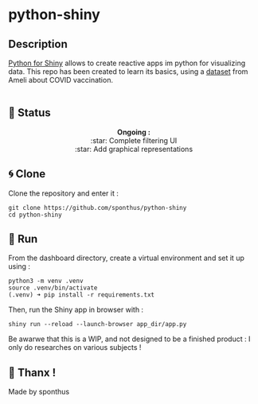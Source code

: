 # python-shiny

## Description
<table>
      <a href="https://shiny.posit.co/py/">Python for Shiny</a> allows to create reactive apps im python for visualizing data. This repo has been created to learn its basics, using a <a href="https://datavaccin-covid.ameli.fr/explore/dataset/donnees-de-vaccination-par-commune/information/">dataset</a> from Ameli about COVID vaccination. 
</table>

## :memo: Status
<p align="center">
  <strong>Ongoing :</strong>
  <br>:star: Complete filtering UI
  <br>:star: Add graphical representations
</p>

## :cyclone: Clone
Clone the repository and enter it :
```shell
git clone https://github.com/sponthus/python-shiny
cd python-shiny
```

## 	:runner: Run
From the dashboard directory, create a virtual environment and set it up using :
```shell
python3 -m venv .venv
source .venv/bin/activate
(.venv) ➜ pip install -r requirements.txt
```
Then, run the Shiny app in browser with :
```shell
shiny run --reload --launch-browser app_dir/app.py
```

Be awarwe that this is a WIP, and not designed to be a finished product : I only do researches on various subjects !

:hugs: Thanx !
---
Made by sponthus
